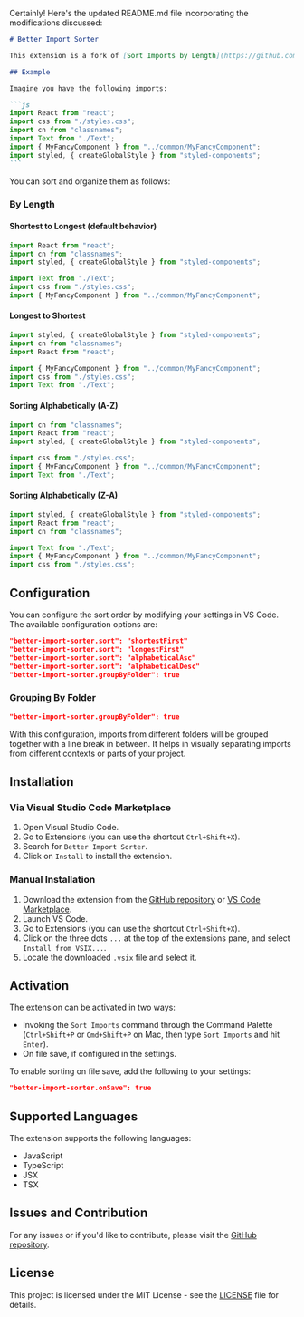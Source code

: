 Certainly! Here's the updated README.md file incorporating the modifications discussed:

````markdown
# Better Import Sorter

This extension is a fork of [Sort Imports by Length](https://github.com/mario-iliev/vscode-sort-lengthy-imports) by Mario Iliev and allows for an enhanced, opinionated sorting of imports by length, alphabetical order, and context. It can be configured to work on file save.

## Example

Imagine you have the following imports:

```js
import React from "react";
import css from "./styles.css";
import cn from "classnames";
import Text from "./Text";
import { MyFancyComponent } from "../common/MyFancyComponent";
import styled, { createGlobalStyle } from "styled-components";
```
````

You can sort and organize them as follows:

### By Length

#### Shortest to Longest (default behavior)

```js
import React from "react";
import cn from "classnames";
import styled, { createGlobalStyle } from "styled-components";

import Text from "./Text";
import css from "./styles.css";
import { MyFancyComponent } from "../common/MyFancyComponent";
```

#### Longest to Shortest

```js
import styled, { createGlobalStyle } from "styled-components";
import cn from "classnames";
import React from "react";

import { MyFancyComponent } from "../common/MyFancyComponent";
import css from "./styles.css";
import Text from "./Text";
```

#### Sorting Alphabetically (A-Z)

```js
import cn from "classnames";
import React from "react";
import styled, { createGlobalStyle } from "styled-components";

import css from "./styles.css";
import { MyFancyComponent } from "../common/MyFancyComponent";
import Text from "./Text";
```

#### Sorting Alphabetically (Z-A)

```js
import styled, { createGlobalStyle } from "styled-components";
import React from "react";
import cn from "classnames";

import Text from "./Text";
import { MyFancyComponent } from "../common/MyFancyComponent";
import css from "./styles.css";
```

## Configuration

You can configure the sort order by modifying your settings in VS Code. The available configuration options are:

```json
"better-import-sorter.sort": "shortestFirst"
"better-import-sorter.sort": "longestFirst"
"better-import-sorter.sort": "alphabeticalAsc"
"better-import-sorter.sort": "alphabeticalDesc"
"better-import-sorter.groupByFolder": true
```

### Grouping By Folder

```json
"better-import-sorter.groupByFolder": true
```

With this configuration, imports from different folders will be grouped together with a line break in between. It helps in visually separating imports from different contexts or parts of your project.

## Installation

### Via Visual Studio Code Marketplace

1. Open Visual Studio Code.
2. Go to Extensions (you can use the shortcut `Ctrl+Shift+X`).
3. Search for `Better Import Sorter`.
4. Click on `Install` to install the extension.

### Manual Installation

1. Download the extension from the [GitHub repository](https://github.com/moshemo613/vscode-better-import-sorter) or [VS Code Marketplace](https://marketplace.visualstudio.com/items?itemName=your-extension-id).
2. Launch VS Code.
3. Go to Extensions (you can use the shortcut `Ctrl+Shift+X`).
4. Click on the three dots `...` at the top of the extensions pane, and select `Install from VSIX...`.
5. Locate the downloaded `.vsix` file and select it.

## Activation

The extension can be activated in two ways:

- Invoking the `Sort Imports` command through the Command Palette (`Ctrl+Shift+P` or `Cmd+Shift+P` on Mac, then type `Sort Imports` and hit `Enter`).
- On file save, if configured in the settings.

To enable sorting on file save, add the following to your settings:

```json
"better-import-sorter.onSave": true
```

## Supported Languages

The extension supports the following languages:

- JavaScript
- TypeScript
- JSX
- TSX

## Issues and Contribution

For any issues or if you'd like to contribute, please visit the [GitHub repository](https://github.com/moshemo613/vscode-better-import-sorter).

## License

This project is licensed under the MIT License - see the [LICENSE](LICENSE) file for details.
